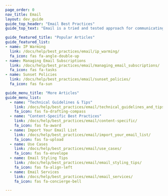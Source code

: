 ```yaml
---
page_order: 0
nav_title: Email
layout: dev_guide
guide_top_header: "Email Best Practices"
guide_top_text: "Email is a tried and tested approach for communicating with your users. Email is extremely adaptable and can reach users across a variety of platforms -- mobile or otherwise -- with dynamic HTML content. But it's a science and an art - and we're here to help you refine it! Use the following articles to refine your email practices."

guide_featured_title: "Popular Articles"
guide_featured_list:
- name: IP Warming
  link: /docs/help/best_practices/email/ip_warming/
  fa_icon: fas fa-angle-double-up
- name: Managing Email Subscriptions
  link: /docs/help/best_practices/email/managing_email_subscriptions/
  fa_icon: fas fa-tasks
- name: Sunset Policies
  link: /docs/help/best_practices/email/sunset_policies/
  fa_icon: fas fa-sun

guide_menu_title: "More Articles"
guide_menu_list:
  - name: "Technical Guidelines & Tips"
    link: /docs/help/best_practices/email/technical_guidelines_and_tips/
    fa_icon: fas fa-drafting-compass
  - name: "Content-Specific Best Practices"
    link: /docs/help/best_practices/email/content-specific/
    fa_icon: fas fa-award
  - name: Import Your Email List
    link: /docs/help/best_practices/email/import_your_email_list/
    fa_icon: fas fa-upload
  - name: Use Cases
    link: /docs/help/best_practices/email/use_cases/
    fa_icon: fas fa-envelope
  - name: Email Styling Tips
    link: /docs/help/best_practices/email/email_styling_tips/
    fa_icon: fas fa-align-left
  - name: Email Services
    link: /docs/help/best_practices/email/email_services/
    fa_icon: fas fa-concierge-bell

---
```

